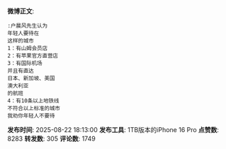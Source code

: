 **微博正文**: 
```
:户晨风先生认为
年轻人要待在
这样的城市
1：有山姆会员店
2：有苹果官方直营店
3：有国际机场
并且有直达
日本、新加坡、美国
澳大利亚
的航班
4：有10条以上地铁线
不符合以上标准的城市
我劝你年轻人不要待
```
**发布时间**: 2025-08-22 18:13:00
**发布工具**: 1TB版本的iPhone 16 Pro
**点赞数**: 8283
**转发数**: 305
**评论数**: 1749
